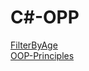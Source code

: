 # C#-OPP
[FilterByAge](https://github.com/Zlatko33Kamenov/C--OPP/tree/main/FilterByAge)</br>
[OOP-Principles](https://github.com/Zlatko33Kamenov/C-OOP/tree/main/Principles)
